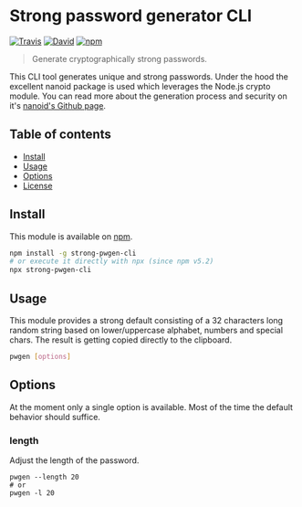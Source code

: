 # Strong password generator CLI

[![Travis](https://img.shields.io/travis/lgraubner/strong-pwgen-cli.svg)](https://travis-ci.org/lgraubner/strong-pwgen-cli) [![David](https://img.shields.io/david/lgraubner/strong-pwgen-cli.svg)](https://david-dm.org/lgraubner/strong-pwgen-cli) [![npm](https://img.shields.io/npm/v/strong-pwgen-cli.svg)](https://www.npmjs.com/package/strong-pwgen-cli)

> Generate cryptographically strong passwords.

This CLI tool generates unique and strong passwords. Under the hood the excellent nanoid package is used which leverages the Node.js crypto module. You can read more about the generation process and security on it's [nanoid's Github page](https://github.com/ai/nanoid#readme).

## Table of contents

- [Install](#install)
- [Usage](#usage)
- [Options](#options)
- [License](#license)

## Install

This module is available on [npm](https://www.npmjs.com/).

```BASH
npm install -g strong-pwgen-cli
# or execute it directly with npx (since npm v5.2)
npx strong-pwgen-cli
```

## Usage

This module provides a strong default consisting of a 32 characters long random string based on lower/uppercase alphabet, numbers and special chars. The result is getting copied directly to the clipboard.

```BASH
pwgen [options]
```

## Options

At the moment only a single option is available. Most of the time the default behavior should suffice.

### length

Adjust the length of the password.

```
pwgen --length 20
# or
pwgen -l 20
```
